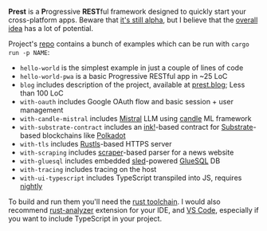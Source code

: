 **Prest** is a **P**rogressive **REST**ful framework designed to quickly start your cross-platform apps. Beware that [it's still alpha](https://prest.blog/roadmap), but I believe that the [overall idea](https://prest.blog/motivation) has a lot of potential.

Project's [repo](https://github.com/edezhic/prest) contains a bunch of examples which can be run with `cargo run -p NAME`:

- `hello-world` is the simplest example in just a couple of lines of code
- `hello-world-pwa` is a basic Progressive RESTful app in ~25 LoC
- `blog` includes description of the project, available at [prest.blog](https://prest.blog); Less than 100 LoC
- `with-oauth` includes Google OAuth flow and basic session + user management
- `with-candle-mistral` includes [Mistral](https://mistral.ai/news/announcing-mistral-7b/) LLM using [candle](https://github.com/huggingface/candle) ML framework
- `with-substrate-contract` includes an [ink!](https://use.ink/)-based contract for [Substrate](https://substrate.io/)-based blockchains like [Polkadot](https://www.polkadot.network/)
- `with-tls` includes [Rustls](https://github.com/rustls/rustls)-based HTTPS server
- `with-scraping` includes [scraper](https://github.com/causal-agent/scraper-based)-based parser for a news website
- `with-gluesql` includes embedded [sled](http://sled.rs/)-powered [GlueSQL](https://gluesql.org/docs/) DB
- `with-tracing` includes tracing on the host
- `with-ui-typescript` includes TypeScript transpiled into JS, requires [nightly](https://rust-lang.github.io/rustup/concepts/channels.html#working-with-nightly-rust)

To build and run them you'll need the [rust toolchain](https://rustup.rs/). I would also recommend [rust-analyzer](https://rust-analyzer.github.io/) extension for your IDE, and [VS Code](https://code.visualstudio.com/), especially if you want to include TypeScript in your project.
